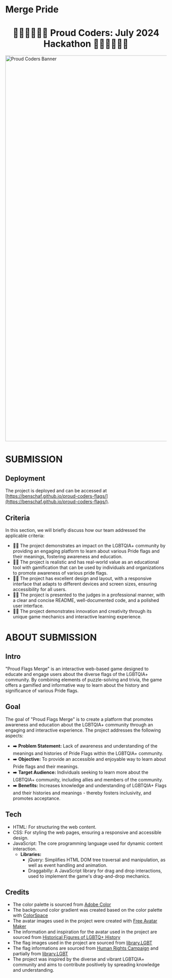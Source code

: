 # Merge Pride

<h1 align="center"><strong>🏳️‍🌈🏳️‍🌈🏳️‍🌈 Proud Coders: July 2024 Hackathon 🏳️‍🌈🏳️‍🌈🏳️‍🌈</strong>
</h1>

<img src="https://res.cloudinary.com/djdefbnij/image/upload/v1718956326/Untitled_design_1_rlpfyv.png" alt="Proud Coders Banner" width="1200"/>

# SUBMISSION

## Deployment

The project is deployed and can be accessed at [https://benschaf.github.io/proud-coders-flags/](https://benschaf.github.io/proud-coders-flags/).

## Criteria

In this section, we will briefly discuss how our team addressed the applicable criteria:

- 🏳️‍🌈 The project demonstrates an impact on the LGBTQIA+ community by providing an engaging platform to learn about various Pride flags and their meanings, fostering awareness and education.
- 🏳️‍🌈 The project is realistic and has real-world value as an educational tool with gamification that can be used by individuals and organizations to promote awareness of various pride flags.
- 🏳️‍🌈 The project has excellent design and layout, with a responsive interface that adapts to different devices and screen sizes, ensuring accessibility for all users.
- 🏳️‍🌈 The project is presented to the judges in a professional manner, with a clear and concise README, well-documented code, and a polished user interface.
- 🏳️‍🌈 The project demonstrates innovation and creativity through its unique game mechanics and interactive learning experience.

# ABOUT SUBMISSION

## Intro

"Proud Flags Merge" is an interactive web-based game designed to educate and engage users about the diverse flags of the LGBTQIA+ community. By combining elements of puzzle-solving and trivia, the game offers a gamified and informative way to learn about the history and significance of various Pride flags.

## Goal

The goal of "Proud Flags Merge" is to create a platform that promotes awareness and education about the LGBTQIA+ community through an engaging and interactive experience. The project addresses the following aspects:

- ➡️ **Problem Statement:** Lack of awareness and understanding of the meanings and histories of Pride Flags within the LGBTQIA+ community.
- ➡️ **Objective:** To provide an accessible and enjoyable way to learn about Pride flags and their meanings.
- ➡️ **Target Audience:** Individuals seeking to learn more about the LGBTQIA+ community, including allies and members of the community.
- ➡️ **Benefits:** Increases knowledge and understanding of LGBTQIA+ Flags and their histories and meanings - thereby fosters inclusivity, and promotes acceptance.

## Tech

- HTML: For structuring the web content.
- CSS: For styling the web pages, ensuring a responsive and accessible design.
- JavaScript: The core programming language used for dynamic content interaction.
  - **Libraries:**
    - jQuery: Simplifies HTML DOM tree traversal and manipulation, as well as event handling and animation.
    - Draggabilly: A JavaScript library for drag and drop interactions, used to implement the game's drag-and-drop mechanics.

## Credits

- The color palette is sourced from [Adobe Color](https://color.adobe.com/search?q=pride-logo)
- The background color gradient was created based on the color palette with [ColorSpace](https://mycolor.space/gradient3?ori=to+right+top&hex=%23651173&hex2=%2302731E&hex3=%23D9B504&submit=submit)
- The avatar images used in the project were created with [Free Avatar Maker](https://avatarmaker.com/)
- The information and inspiration for the avatar used in the project are sourced from [Historical Figures of LGBTQ+ History](https://www.unco.edu/gender-sexuality-resource-center/resources/historical-figures.aspx)
- The flag images used in the project are sourced from [library.LGBT](https://flag.library.lgbt/)
- The flag informations are sourced from [Human Rights Campaign](https://www.hrc.org/resources/lgbtq-pride-flags) and partially from [library.LGBT](https://flag.library.lgbt/)
- The project was inspired by the diverse and vibrant LGBTQIA+ community and aims to contribute positively by spreading knowledge and understanding.